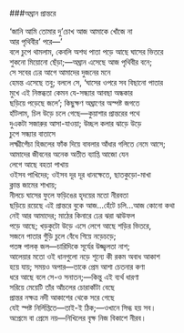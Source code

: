###অঘ্রান প্রান্তরে


‘জানি আমি তোমার দু’চোখ আজ আমাকে খোঁজে না  
আর পৃথিবীর’ পরে—’  
বলে চুপে থামলাম, কেবলি অশত্থ পাতা পড়ে আছে ঘাসের ভিতরে  
শুকনো মিয়োনো ছেঁড়া;—অঘ্রান এসেছে আজ পৃথিবীর বনে;  
সে সবের ঢের আগে আমাদের দুজনের মনে  
হেমন্ত এসেছে তবু; বললে সে, ‘ঘাসের ওপরে সব বিছানো পাতার  
মুখে এই নিস্তব্ধতা কেমন যে-সন্ধ্যার আবছা অন্ধকার  
ছড়িয়ে পড়েছে জলে’; কিছুক্ষণ অঘ্রাণের অস্পষ্ট জগতে  
হাঁটলাম, চিল উড়ে চলে গেছে—কুয়াশার প্রান্তরের পথে  
দুএকটা সজারুর আসা-যাওয়া; উচ্ছল কলার ঝাড়ে উড়ে   
চুপে সন্ধ্যার বাতাসে  
লক্ষ্মীপেঁচা হিজলের ফাঁক দিয়ে বাবলার আঁধার গলিতে নেমে আসে;  
আমাদের জীবনের অনেক অতীত ব্যাপ্তি আজো যেন  
লেগে আছে বহতা পাখায়  
ওইসব পাখিদের; ওইসব দূর দূর ধানক্ষেতে, ছাতকুড়ো-মাখা  
ক্লান্ত জামের শাখায়;   
নীলচে ঘাসের ফুলে ফড়িঙের হৃদয়ের মতো নীরবতা  
ছড়িয়ে রয়েছে এই প্রান্তরে বুকে আজ...হেঁটে চলি...আজ কোনো কথা  
নেই আর আমাদের; মাঠের কিনারে ঢের ঝরা ঝাউফল  
পড়ে আছে; খড়কুটো উড়ে এসে লেগে আছে শড়ির ভিতরে,  
সজনে পাতার গুঁড়ি চুলে বেঁধে গিয়ে নড়েচড়ে;  
পতঙ্গ পালক্ জল—চারিদিকে সূর্যের উজ্জ্বলতা নাশ;  
আলেয়ার মতো ওই ধানগুলো নড়ে শূন্যে কী রকম অবাধ আকাশ  
হয়ে যায়; সময়ও অপার—তাকে প্রেম আশা চেতনার কণা  
ধরে আছে বলে সে-ও সনাতন;—কিন্তু এই ব্যর্থ ধারণা  
সরিয়ে মেয়েটি তাঁর আঁচলের চোরাকাঁটা বেছে  
প্রান্তর নক্ষত্র নদী আকাশের থেকে সরে গেছে  
যেই স্পষ্ট নির্লিপ্তিতে—তাই-ই ঠিক;—ওখানে সিগ্ধ হয় সব।  
অপ্রেমে বা প্রেমে নয়—নিখিলের বৃক্ষ নিজ বিকাশে নীরব।  
 